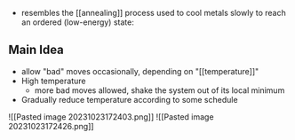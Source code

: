 - resembles the [[annealing]] process used to cool metals slowly to reach an ordered (low-energy) state:

## Main Idea
- allow "bad" moves occasionally, depending on "[[temperature]]"
- High temperature
	- more bad moves allowed, shake the system out of its local minimum
- Gradually reduce temperature according to some schedule

![[Pasted image 20231023172403.png]]
![[Pasted image 20231023172426.png]]

